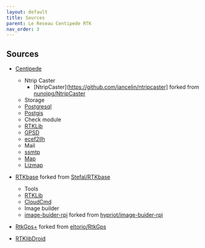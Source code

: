 ```yaml
---
layout: default
title: Sources
parent: Le Reseau Centipede RTK
nav_order: 3
---
```



## Sources

* [Centipede](https://github.com/jancelin/centipede)

   * Ntrip Caster
     	* [NtripCaster](https://github.com/jancelin/ntripcaster] forked from [nunojpg/NtripCaster](https://github.com/nunojpg/ntripcaster)
   * Storage
	* [Postgresql](https://github.com/postgres/postgres)
	* [Postgis](https://github.com/postgis/postgis)
   * Check module
	* [RTKLib](https://github.com/tomojitakasu/RTKLIB.git)
	* [GPSD](https://gitlab.com/gpsd/gpsd)
	* [ecef2llh](https://github.com/navdata-net/meta-navdatanet/blob/rocko/recipes-setup/gnss-station/files/ecef2llh.py)
   * Mail
	* [ssmtp](https://github.com/sansible/ssmtp)
   * [Map](https://centipede.fr)
	* [Lizmap](https://github.com/3liz/lizmap-web-client)


* [RTKbase](https://github.com/jancelin/rtkbase)  forked from [Stefal/RTKbase](https://github.com/Stefal/rtkbase)
   * Tools
	* [RTKLib](https://github.com/tomojitakasu/RTKLIB.git)
	* [CloudCmd](https://github.com/coderaiser/cloudcmd)
   * Image builder
	* [image-buider-rpi](https://github.com/jancelin/image-builder-rpi/tree/BaseRTK_v0.4.0) forked from [hypriot/image-buider-rpi](https://github.com/hypriot/image-builder-rpi)

* [RtkGps+](https://github.com/jancelin/RtkGps/releases) forked from [eltorio/RtkGps](https://github.com/eltorio/RtkGps)

* [RTKlibDroid](https://github.com/jancelin/RTKlibDroid)
